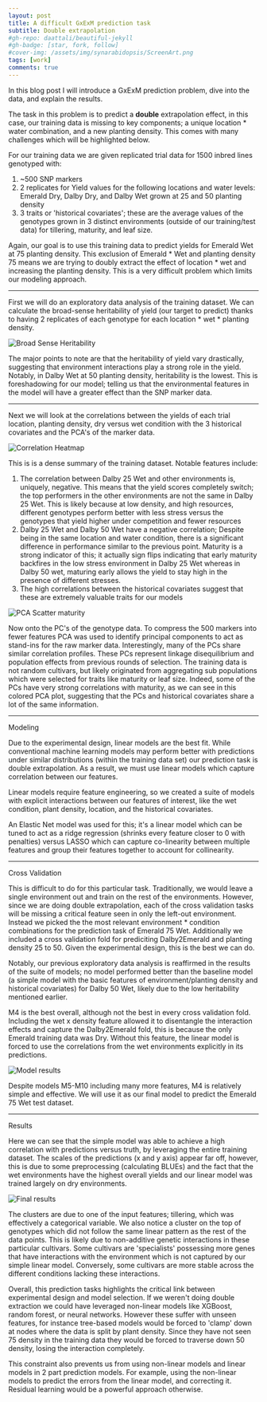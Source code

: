 ```yaml
---
layout: post
title: A difficult GxExM prediction task
subtitle: Double extrapolation
#gh-repo: daattali/beautiful-jekyll
#gh-badge: [star, fork, follow]
#cover-img: /assets/img/synarabidopsis/ScreenArt.png
tags: [work]
comments: true
---
```


In this blog post I will introduce a GxExM prediction problem, dive into the data, and explain the results.

The task in this problem is to predict a **double** extrapolation effect, in this case, our training data is missing to key components; a unique location * water combination, and a new planting density. This comes with many challenges which will be highlighted below.

For our training data we are given replicated trial data for 1500 inbred lines genotyped with:
1) ~500 SNP markers
2) 2 replicates for Yield values for the following locations and water levels: Emerald Dry, Dalby Dry, and Dalby Wet grown at 25 and 50 planting density
3) 3 traits or 'historical covariates'; these are the average values of the genotypes grown in 3 distinct environments (outside of our training/test data) for tillering, maturity, and leaf size.

Again, our goal is to use this training data to predict yields for Emerald Wet at 75 planting density. This exclusion of Emerald * Wet and planting density 75 means we are trying to doubly extract the effect of location * wet and increasing the planting density. This is a very difficult problem which limits our modeling approach.

---

First we will do an exploratory data analysis of the training dataset. We can calculate the broad-sense heritability of yield (our target to predict) thanks to having 2 replicates of each genotype for each location * wet * planting density. 

![Broad Sense Heritability](/assets/img/gem01.png)

The major points to note are that the heritability of yield vary drastically, suggesting that environment interactions play a strong role in the yield. Notably, in Dalby Wet at 50 planting density, heritability is the lowest. This is foreshadowing for our model; telling us that the environmental features in the model will have a greater effect than the SNP marker data.

---

Next we will look at the correlations between the yields of each trial location, planting density, dry versus wet condition with the 3 historical covariates and the PCA's of the marker data.


![Correlation Heatmap](/assets/img/gem02.png)


This is is a dense summary of the training dataset. Notable features include:
1) The correlation between Dalby 25 Wet and other environments is, uniquely, negative. This means that the yield scores completely switch; the top performers in the other environments are not the same in Dalby 25 Wet. This is likely because at low density, and high resources, different genotypes perform better with less stress versus the genotypes that yield higher under competition and fewer resources
2) Dalby 25 Wet and Dalby 50 Wet have a negative correlation; Despite being in the same location and water condition, there is a significant difference in performance similar to the previous point. Maturity is a strong indicator of this; it actually sign flips indicating that early maturity backfires in the low stress environment in Dalby 25 Wet whereas in Dalby 50 wet, maturing early allows the yield to stay high in the presence of different stresses. 
3) The high correlations between the historical covariates suggest that these are extremely valuable traits for our models


![PCA Scatter maturity](/assets/img/gem03.png)


Now onto the PC's of the genotype data. To compress the 500 markers into fewer features PCA was used to identify principal components to act as stand-ins for the raw marker data. Interestingly, many of the PCs share similar correlation profiles. These PCs represent linkage disequilibrium and population effects from previous rounds of selection. The training data is not random cultivars, but likely originated from aggregating sub populations which were selected for traits like maturity or leaf size. Indeed, some of the PCs have very strong correlations with maturity, as we can see in this colored PCA plot, suggesting that the PCs and historical covariates share a lot of the same information.



---

Modeling

Due to the experimental design, linear models are the best fit. While conventional machine learning models may perform better with predictions under similar distributions (within the training data set) our prediction task is double extrapolation. As a result, we must use linear models which capture correlation between our features.

Linear models require feature engineering, so we created a suite of models with explicit interactions between our features of interest, like the wet condition, plant density, location, and the historical covariates.

An Elastic Net model was used for this; it's a linear model which can be tuned to act as a ridge regression (shrinks every feature closer to 0 with penalties) versus LASSO which can capture co-linearity between multiple features and group their features together to account for collinearity.

---

Cross Validation

This is difficult to do for this particular task. Traditionally, we would leave a single environment out and train on the rest of the environments. However, since we are doing double extrapolation, each of the cross validation tasks will be missing a critical feature seen in only the left-out environment. Instead we picked the the most relevant environment * condition combinations for the prediction task of Emerald 75 Wet. Additionally we included a cross validation fold for prediciting Dalby2Emerald and planting density 25 to 50. Given the experimental design, this is the best we can do.

Notably, our previous exploratory data analysis is reaffirmed in the results of the suite of models; no model performed better than the baseline model (a simple model with the basic features of environment/planting density and historical covariates) for Dalby 50 Wet, likely due to the low heritability mentioned earlier.

M4 is the best overall, although not the best in every cross validation fold. Including the wet x density feature allowed it to disentangle the interaction effects and capture the Dalby2Emerald fold, this is because the only Emerald training data was Dry. Without this feature, the linear model is forced to use the correlations from the wet environments explicitly in its predictions.


![Model results](/assets/img/gem04.png)


Despite models M5-M10 including many more features, M4 is relatively simple and effective. We will use it as our final model to predict the Emerald 75 Wet test dataset.

---

Results

Here we can see that the simple model was able to achieve a high correlation with predictions versus truth, by leveraging the entire training dataset. The scales of the predictions (x and y axis) appear far off, however, this is due to some preprocessing (calculating BLUEs) and the fact that the wet environments have the highest overall yields and our linear model was trained largely on dry environments. 


![Final results](/assets/img/gem05.png)


The clusters are due to one of the input features; tillering, which was effectively a categorical variable. We also notice a cluster on the top of genotypes which did not follow the same linear pattern as the rest of the data points. This is likely due to non-additive genetic interactions in these particular cultivars. Some cultivars are 'specialists' possessing more genes that have interactions with the environment which is not captured by our simple linear model. Conversely, some cultivars are more stable across the different conditions lacking these interactions.

Overall, this prediction tasks highlights the critical link between experimental design and model selection. If we weren't doing double extraction we could have leveraged non-linear models like XGBoost, random forest, or neural networks. However these suffer with unseen features, for instance tree-based models would be forced to 'clamp' down at nodes where the data is split by plant density. Since they have not seen 75 density in the training data they would be forced to traverse down 50 density, losing the interaction completely.

This constraint also prevents us from using non-linear models and linear models in 2 part prediction models. For example, using the non-linear models to predict the errors from the linear model, and correcting it. Residual learning would be a powerful approach otherwise.
